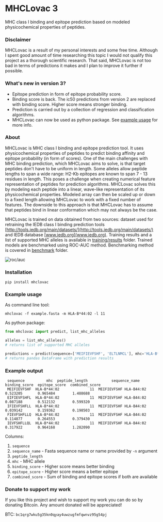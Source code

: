 # MHCLovac 3

MHC class I binding and epitope prediction based on modeled physicochemical properties of peptides.

### Disclaimer
MHCLovac is a result of my personal interests and some free time. 
Although I spent good amount of time researching this topic I would not qualify this project as a thorough scientific research. 
That said, MHCLovac is not too bad in terms of predictions it makes and I plan to improve it further if possible.

### What's new in version 3?
* Epitope prediction in form of epitope probability score. 
* Binding score is back. The ic50 predictions from version 2 are replaced with binding score. Higher score means stronger binding.
* Prediction is carried out by a collection of regression and classification algorithms.
* MHCLovac can now be used as python package. See [example usage](#example-usage) for more info.

### About

MHCLovac is MHC class I binding and epitope prediction tool. 
It uses physicochemical properties of peptides to predict binding affinity and epitope probability (in form of scores). 
One of the main challenges with MHC binding prediction, which MHCLovac aims to solve, is that target peptides don't have to be uniform in length. 
Some alleles allow peptide lengths to span a wide range: H2-Kb epitopes are known to span 7 - 13 residues in length. 
This poses a challenge when creating numerical feature representation of peptides for prediction algorithms. 
MHCLovac solves this by modeling each peptide into a linear, wave-like representation of its physicochemical properties. 
Modeled array can then be scaled up or down to a fixed length allowing MHCLovac to work with a fixed number of features. 
The downside to this approach is that MHCLovac has to assume that peptides bind in linear conformation which may not always be the case.

MHCLovac is trained on data obtained from two sources: 
dataset used for retraining the IEDB class I binding prediction tools [http://tools.iedb.org/main/datasets/](http://tools.iedb.org/main/datasets/) 
and IEDB database [www.iedb.org](www.iedb.org). 
Training results and a list of supported MHC alleles is available in [training/results](training/results) folder.
Trained models are benchmarked using ROC-AUC method. 
Benchmarking method is covered in [benchmark](benchmark) folder.

![roc/auc](https://gitlab.com/stojanovicbg/mhclovac/-/raw/master/benchmark/results/ROC.png)

### Installation

```
pip install mhclovac
```

### Example usage

As command line tool:
```
mhclovac -f example.fasta -m HLA-B*44:02 -l 11
```

As python package:
```python
from mhclovac import predict, list_mhc_alleles

alleles = list_mhc_alleles()
# returns list of supported MHC alleles

predictions = predict(sequence=['MEIFIEVFSHF', 'ELTLNMCL'], mhc='HLA-B*44:02')
# returns pandas DataFrame with prediction results

```

### Example output
```
 sequence          mhc  peptide_length           sequence_name  binding_score  epitope_score  combined_score
 MEIFIEVFSHF  HLA-B*44:02              11  MEIFIEVFSHF HLA-B44:02       0.523205       0.965484        1.488688
 EIFIEVFSHFL  HLA-B*44:02              11  MEIFIEVFSHF HLA-B44:02       0.087188       0.512132        0.599320
 IFIEVFSHFLL  HLA-B*44:02              11  MEIFIEVFSHF HLA-B44:02       0.039142       0.159362        0.198503
 FIEVFSHFLLQ  HLA-B*44:02              11  MEIFIEVFSHF HLA-B44:02       0.114877       0.264553        0.379430
 IEVFSHFLLQL  HLA-B*44:02              11  MEIFIEVFSHF HLA-B44:02       0.317922       0.964168        1.282090
```

Columns:
1. `sequence` 
2. `sequence_name` - Fasta sequence name or name provided by `-n` argument
3. `peptide_length`
4. `mhc` - MHC allele
5. `binding_score` - Higher score means better binding
6. `epitope_score` - Higher score means a better epitope
7. `combined_score` - Sum of binding and epitope scores if both are available

### Donate to support my work
If you like this project and wish to support my work you can do so by donating Bitcoin. 
Any amount donated will be appreciated! 

BTC: `bc1qrg7wku5g35kn0qyay4uwzugfmfqwnvz95g54pj`
